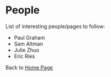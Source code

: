 # People
List of interesting people/pages to follow:

- Paul Graham
- Sam Altman
- Julie Zhuo
- Eric Ries

Back to [Home Page](../README.md)
